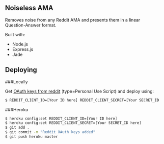 Noiseless AMA
-------------
Removes noise from any Reddit AMA and presents them in a linear Question-Answer format.

Built with:

- Node.js
- Express.js
- Jade

Deploying
---------

###Locally

Get [OAuth keys from reddit](https://www.reddit.com/prefs/apps/) (type=Personal Use Script) and deploy using:

```bash
$ REDDIT_CLIENT_ID=[Your ID here] REDDIT_CLIENT_SECRET=[Your SECRET_ID here] node app.js
```

###Heroku

```bash
$ heroku config:set REDDIT_CLIENT_ID=[Your ID here]
$ heroku config:set REDDIT_CLIENT_SECRET=[Your SECRET_ID here]
$ git add .
$ git commit -m "Reddit OAuth keys added"
$ git push heroku master
```

